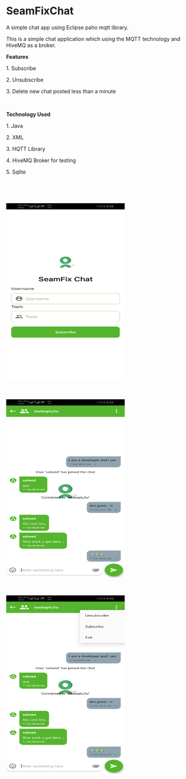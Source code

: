 # SeamFixChat
A simple chat app using Eclipse paho mqtt library.

<p>This is a simple chat application which using the MQTT technology and HiveMQ as a broker.</p>
<p><strong>Features</strong></p>
<p>1. Subscribe</p>
<p>2. Unsubscribe</p>
<p>3. Delete new chat posted less than a minute</p>
<p>&nbsp;</p>
<p><strong>Technology Used</strong></p>
<p>1. Java</p>
<p>2. XML</p>
<p>3. HQTT Library</p>
<p>4. HiveMQ Broker for testing</p>
<p>5. Sqlite</p>
<p>&nbsp;</p>
<p>&nbsp;</p>
<p><img src="https://github.com/Way4ward17/SeamFixChat/blob/master/screens/loginscreen.png" alt="" width="320" height="480" /></p>
<p>&nbsp;</p>
<p><img src="https://github.com/Way4ward17/SeamFixChat/blob/master/screens/screenchat.png" alt="" width="320" height="480" /></p>
<p>&nbsp;</p>
<p><img src="https://github.com/Way4ward17/SeamFixChat/blob/master/screens/screenwithoption.png" alt="" width="320" height="480" /></p>
